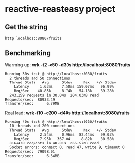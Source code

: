 # reactive-reasteasy project

## Get the string

```
http localhost:8080/fruits
```

## Benchmarking

Warming up:
**wrk -t2 -c50 -d30s http://localhost:8080/fruits**
```
Running 30s test @ http://localhost:8080/fruits
  2 threads and 50 connections
  Thread Stats   Avg      Stdev     Max   +/- Stdev
    Latency     1.63ms    7.50ms 159.07ms   96.99%
    Req/Sec    40.85k     8.74k   54.18k    89.28%
  2431159 requests in 30.04s, 204.03MB read
Requests/sec:  80933.49
Transfer/sec:      6.79MB
```

Real load:
**wrk -t10 -c200 -d40s http://localhost:8080/fruits**
```
Running 40s test @ http://localhost:8080/fruits
  10 threads and 200 connections
  Thread Stats   Avg      Stdev     Max   +/- Stdev
    Latency     2.54ms    0.96ms  82.44ms   99.03%
    Req/Sec     7.95k   367.04     8.82k    80.58%
  3164470 requests in 40.01s, 265.57MB read
  Socket errors: connect 0, read 47, write 9, timeout 0
Requests/sec:  79098.01
Transfer/sec:      6.64MB
```
